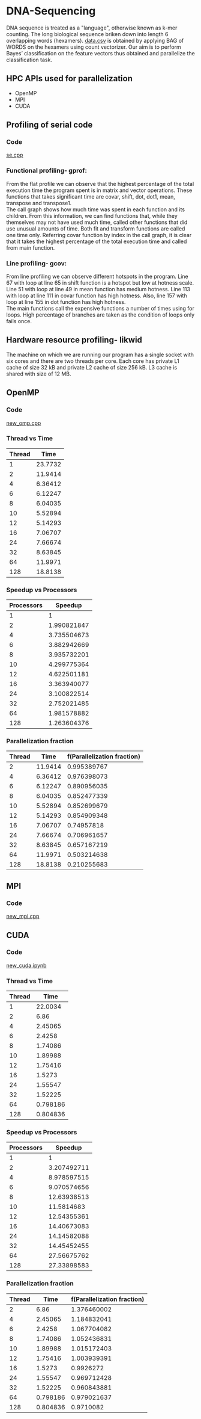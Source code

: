 # DNA-Sequencing

DNA sequence is treated as a "language", otherwise known as k-mer counting.
The long biological sequence briken down into length 6
overlapping words (hexamers).
[data.csv](data.csv) is obtained by applying BAG
of WORDS on the hexamers using count vectorizer. Our aim is to perform Bayes’ classification on the
feature vectors thus obtained and parallelize the classification task.

## HPC APIs used for parallelization
<ul>
  <li> OpenMP </li>
  <li> MPI </li>
  <li> CUDA </li>
</ul>

## Profiling of serial code
### Code
[se.cpp](se.cpp)

### Functional profiling- gprof:
From the flat profile we can observe that the highest percentage of the total
execution time the program spent is in matrix and vector operations. These functions that takes significant time are covar, shift, dot, dot1, mean, transpose and
transpose1.  
The call graph shows how much time was spent in each function and its children.
From this information, we can find functions that, while they themselves may not
have used much time, called other functions that did use unusual amounts of time.
Both fit and transform functions are called one time only. Referring covar function by
index in the call graph, it is clear that it takes the highest percentage of the total
execution time and called from main function.

### Line profiling- gcov:
From line profiling we can observe different hotspots in the program. Line 67 with
loop at line 65 in shift function is a hotspot but low at hotness scale. Line 51 with
loop at line 49 in mean function has medium hotness. Line 113 with loop at line 111
in covar function has high hotness. Also, line 157 with loop at line 155 in dot function
has high hotness.  
The main functions call the expensive functions a number of times using for loops.
High percentage of branches are taken as the condition of loops only fails once.

## Hardware resource profiling- likwid
The machine on which we are running our program has a single socket with six cores
and there are two threads per core. Each core has private L1 cache of size 32 kB and
private L2 cache of size 256 kB. L3 cache is shared with size of 12 MB.

## OpenMP
### Code
[new_omp.cpp](new_omp.cpp)
### Thread vs Time
Thread | Time
--- | ---
1 | 23.7732
2 | 11.9414
4 | 6.36412
6 | 6.12247
8 | 6.04035
10 | 5.52894
12 | 5.14293
16 | 7.06707
24 | 7.66674
32 | 8.63845
64 | 11.9971
128 | 18.8138

### Speedup vs Processors
Processors | Speedup
--- | ---
1 | 1
2 | 1.990821847
4 | 3.735504673
6 | 3.882942669
8 | 3.935732201
10 | 4.299775364
12 | 4.622501181
16 | 3.363940077
24 | 3.100822514
32 | 2.752021485
64 | 1.981578882
128 | 1.263604376

### Parallelization fraction
Thread | Time | f(Parallelization fraction)
--- | --- | ---
2 | 11.9414 | 0.995389767
4 | 6.36412 | 0.976398073
6 | 6.12247 | 0.890956035
8 | 6.04035 | 0.852477339
10 | 5.52894 | 0.852699679
12 | 5.14293 | 0.854909348
16 | 7.06707 | 0.74957818
24 | 7.66674 | 0.706961657
32 | 8.63845 | 0.657167219
64 | 11.9971 | 0.503214638
128 | 18.8138 | 0.210255683

## MPI
### Code
[new_mpi.cpp](new_mpi.cpp)

## CUDA
### Code
[new_cuda.ipynb](new_omp.ipynb)
### Thread vs Time
Thread | Time
--- | ---
1 | 22.0034
2 | 6.86
4 | 2.45065
6 | 2.4258
8 | 1.74086
10 | 1.89988
12 | 1.75416
16 | 1.5273
24 | 1.55547
32 | 1.52225
64 | 0.798186
128 | 0.804836

### Speedup vs Processors
Processors | Speedup
--- | ---
1 | 1
2 | 3.207492711
4 | 8.978597515
6 | 9.070574656
8 | 12.63938513
10 | 11.5814683
12 | 12.54355361
16 | 14.40673083
24 | 14.14582088
32 | 14.45452455
64 | 27.56675762
128 | 27.33898583

### Parallelization fraction
Thread | Time | f(Parallelization fraction)
--- | --- | ---
2 | 6.86 | 1.376460002
4 | 2.45065 | 1.184832041
6 | 2.4258 | 1.067704082
8 | 1.74086 | 1.052436831
10 | 1.89988 | 1.015172403
12 | 1.75416 | 1.003939391
16 | 1.5273 | 0.9926272
24 | 1.55547 | 0.969712428
32 | 1.52225 | 0.960843881
64 | 0.798186 | 0.979021637
128 | 0.804836 | 0.9710082
